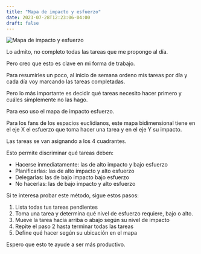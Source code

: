 ```yaml
---
title: "Mapa de impacto y esfuerzo"
date: 2023-07-28T12:23:06-04:00
draft: false
---
```

![Mapa de impacto y esfuerzo](../img/mapa-esfuerzo-impacto.png)

Lo admito, no completo todas las tareas que me propongo al día.

Pero creo que esto es clave en mi forma de trabajo.

Para resumirles un poco, al inicio de semana ordeno mis tareas por día y cada día voy marcando las tareas completadas.

Pero lo más importante es decidir qué tareas necesito hacer primero y cuáles simplemente no las hago.

Para eso uso el mapa de impacto esfuerzo.

Para los fans de los espacios euclidianos, este mapa bidimensional tiene en el eje X el esfuerzo que toma hacer una tarea y en el eje Y su impacto.

Las tareas se van asignando a los 4 cuadrantes.

Esto permite discriminar qué tareas deben:

- Hacerse inmediatamente: las de alto impacto y bajo esfuerzo
- Planificarlas: las de alto impacto y alto esfuerzo
- Delegarlas: las de bajo impacto bajo esfuerzo
- No hacerlas: las de bajo impacto y alto esfuerzo

Si te interesa probar este método, sigue estos pasos:

1. Lista todas tus tareas pendientes
2. Toma una tarea y determina qué nivel de esfuerzo requiere, bajo o alto.
3. Mueve la tarea hacia arriba o abajo según su nivel de impacto
4. Repite el paso 2 hasta terminar todas las tareas
5. Define qué hacer según su ubicación en el mapa

Espero que esto te ayude a ser más productivo.

